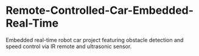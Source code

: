 # Remote-Controlled-Car-Embedded-Real-Time
Embedded real-time robot car project featuring obstacle detection and speed control via IR remote and ultrasonic sensor.
